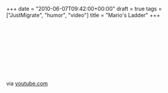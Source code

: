 +++
date = "2010-06-07T09:42:00+00:00"
draft = true
tags = ["JustMigrate", "humor", "video"]
title = "Mario's Ladder"
+++
<div class="posterous_bookmarklet_entry">
<object  >
<param name="movie" value="http://www.youtube.com/v/2hzQpGamC9U&amp;hl=en&amp;fs=1" />
<param name="wmode" value="window" />
<param name="allowFullScreen" value="true" />
<param name="allowscriptaccess" value="always" /><embed src="http://www.youtube.com/v/2hzQpGamC9U&amp;hl=en&amp;fs=1" type="application/x-shockwave-flash" wmode="window"  ></embed>
</object>
<div class="posterous_quote_citation">via <a href="http://www.youtube.com/watch?v=2hzQpGamC9U">youtube.com</a></div>
<p>&nbsp;</p>
</div>